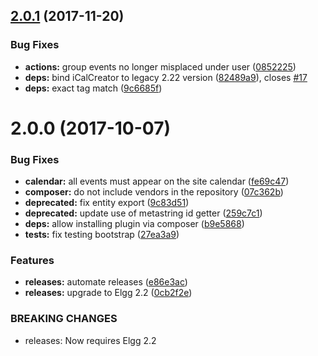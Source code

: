 <a name="2.0.1"></a>
## [2.0.1](https://github.com/arckinteractive/events_api/compare/2.0.0...v2.0.1) (2017-11-20)


### Bug Fixes

* **actions:** group events no longer misplaced under user ([0852225](https://github.com/arckinteractive/events_api/commit/0852225))
* **deps:** bind iCalCreator to legacy 2.22 version ([82489a9](https://github.com/arckinteractive/events_api/commit/82489a9)), closes [#17](https://github.com/arckinteractive/events_api/issues/17)
* **deps:** exact tag match ([9c6685f](https://github.com/arckinteractive/events_api/commit/9c6685f))



<a name="2.0.0"></a>
# 2.0.0 (2017-10-07)


### Bug Fixes

* **calendar:** all events must appear on the site calendar ([fe69c47](https://github.com/arckinteractive/events_api/commit/fe69c47))
* **composer:** do not include vendors in the repository ([07c362b](https://github.com/arckinteractive/events_api/commit/07c362b))
* **deprecated:** fix entity export ([9c83d51](https://github.com/arckinteractive/events_api/commit/9c83d51))
* **deprecated:** update use of metastring id getter ([259c7c1](https://github.com/arckinteractive/events_api/commit/259c7c1))
* **deps:** allow installing plugin via composer ([b9e5868](https://github.com/arckinteractive/events_api/commit/b9e5868))
* **tests:** fix testing bootstrap ([27ea3a9](https://github.com/arckinteractive/events_api/commit/27ea3a9))

### Features

* **releases:** automate releases ([e86e3ac](https://github.com/arckinteractive/events_api/commit/e86e3ac))
* **releases:** upgrade to Elgg 2.2 ([0cb2f2e](https://github.com/arckinteractive/events_api/commit/0cb2f2e))


### BREAKING CHANGES

* releases: Now requires Elgg 2.2



